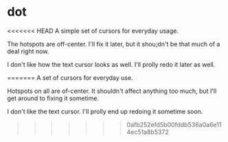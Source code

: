 dot
===

<<<<<<< HEAD
A simple set of cursors for everyday usage.

The hotspots are off-center. I'll fix it later, but it shou;dn't be that much of a deal right now.

I don't like how the text cursor looks as well. I'll prolly redo it later as well.

=======
A set of cursors for everyday use.

Hotspots on all are of-center. It shouldn't affect anything too much, but I'll get around to fixing it sometime.

I don't like the text cursor. I'll prolly end up redoing it sometime soon.
>>>>>>> 0afb252efd5b00fddb536a0a6e114ec51a8b5372
